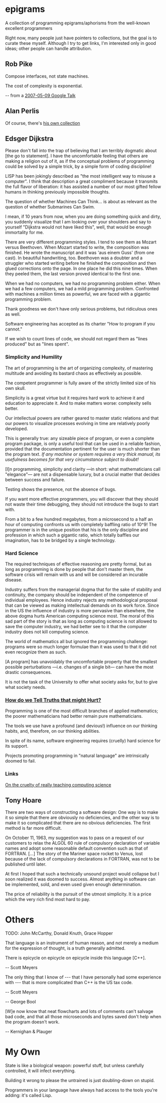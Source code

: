 # epigrams
A collection of programming epigrams/aphorisms from the well-known excellent programmers

Right now, many people just have pointers to collections, but the goal is to curate these myself.
Although I try to get links, I'm interested only in good ideas; other people can handle attribution.

## Rob Pike

Compose interfaces, not state machines.

The cost of complexity is exponential.

-- from a [2007-05-09 Google Talk](https://www.youtube.com/watch?v=hB05UFqOtFA)

## Alan Perlis

Of course, there's [his own collection](http://www.cs.yale.edu/homes/perlis-alan/quotes.html)

## Edsger Dijkstra

Please don't fall into the trap of believing that I am terribly dogmatic about [the go to statement]. I have the uncomfortable feeling that others are making a religion out of it, as if the conceptual problems of programming could be solved by a simple trick, by a simple form of coding discipline!

LISP has been jokingly described as "the most intelligent way to misuse a computer". I think that description a great compliment because it transmits the full flavor of liberation: it has assisted a number of our most gifted fellow humans in thinking previously impossible thoughts.

The question of whether Machines Can Think... is about as relevant as the question of whether Submarines Can Swim.

I mean, if 10 years from now, when you are doing something quick and dirty, you suddenly visualize that I am looking over your shoulders and say to yourself "Dijkstra would not have liked this", well, that would be enough immortality for me.

There are very different programming styles. I tend to see them as Mozart versus Beethoven. When Mozart started to write, the composition was finished. He wrote the manuscript and it was 'aus einem Guss' (from one cast). In beautiful handwriting, too. Beethoven was a doubter and a struggler who started writing before he finished the composition and then glued corrections onto the page. In one place he did this nine times. When they peeled them, the last version proved identical to the first one.

When we had no computers, we had no programming problem either. When we had a few computers, we had a mild programming problem. Confronted with machines a million times as powerful, we are faced with a gigantic programming problem.

Thank goodness we don't have only serious problems, but ridiculous ones as well. 

Software engineering has accepted as its charter "How to program if you cannot."

If we wish to count lines of code, we should not regard them as "lines produced" but as "lines spent".

### Simplicity and Humility

The art of programming is the art of organizing complexity, of mastering multitude and avoiding its bastard chaos as effectively as possible.

The competent programmer is fully aware of the strictly limited size of his own skull.

Simplicity is a great virtue but it requires hard work to achieve it and education to appreciate it. And to make matters worse: complexity sells better.

Our intellectual powers are rather geared to master static relations and that our powers to visualize processes evolving in time are relatively poorly developed.

This is generally true: any sizeable piece of program, or even a complete program package, is only a useful tool that can be used in a reliable fashion, provided that the documentation pertinent for the user is much shorter than the program text. _If any machine or system requires a very thick manual, its usefulness becomes for that very circumstance subject to doubt!_

[I]n programming, simplicity and clarity —in short: what mathematicians call "elegance"— are not a dispensable luxury, but a crucial matter that decides between success and failure.

Testing shows the presence, not the absence of bugs.

If you want more effective programmers, you will discover that they should not waste their time debugging, they should not introduce the bugs to start with.

From a bit to a few hundred megabytes, from a microsecond to a half an hour of computing confronts us with completely baffling ratio of 10^9! The programmer is in the unique position that his is the only discipline and profession in which such a gigantic ratio, which totally baffles our imagination, has to be bridged by a single technology.

### Hard Science

The required techniques of effective reasoning are pretty formal, but as long as programming is done by people that don't master them, the software crisis will remain with us and will be considered an incurable disease.

Industry suffers from the managerial dogma that for the sake of stability and continuity, the company should be independent of the competence of individual employees. Hence industry rejects any methodological proposal that can be viewed as making intellectual demands on its work force. Since in the US the influence of industry is more pervasive than elsewhere, the above dogma hurts American computing science most. The moral of this sad part of the story is that as long as computing science is not allowed to save the computer industry, we had better see to it that the computer industry does not kill computing science.

The world of mathematics all but ignored the programming challenge: programs were so much longer formulae than it was used to that it did not even recognize them as such.

[A program] has unavoidably the uncomfortable property that the smallest possible perturbations —i.e. changes of a single bit— can have the most drastic consequences.

It is not the task of the University to offer what society asks for, but to give what society needs.

### [How do we Tell Truths that might Hurt?](http://www.cs.utexas.edu/users/EWD/transcriptions/EWD04xx/EWD498.html)

Programming is one of the most difficult branches of applied mathematics; the poorer mathematicians had better remain pure mathematicians.

The tools we use have a profound (and devious!) influence on our thinking habits, and, therefore, on our thinking abilities.

In spite of its name, software engineering requires (cruelly) hard science for its support.

Projects promoting programming in "natural language" are intrinsically doomed to fail.

### Links

[On the cruelty of really teaching computing science](http://www.cs.utexas.edu/users/EWD/transcriptions/EWD10xx/EWD1036.html)

## Tony Hoare

There are two ways of constructing a software design: One way is to make it so simple that there are obviously no deficiencies, and the other way is to make it so complicated that there are no obvious deficiencies. The first method is far more difficult.

On October 11, 1963, my suggestion was to pass on a request of our customers to relax the ALGOL 60 rule of compulsory declaration of variable names and adopt some reasonable default convention such as that of FORTRAN. […] The story of the Mariner space rocket to Venus, lost because of the lack of compulsory declarations in FORTRAN, was not to be published until later.

At first I hoped that such a technically unsound project would collapse but I soon realized it was doomed to success. Almost anything in software can be implemented, sold, and even used given enough determination.

The price of reliability is the pursuit of the utmost simplicity. It is a price which the very rich find most hard to pay.

# Others

TODO: John McCarthy, Donald Knuth, Grace Hopper

That language is an instrument of human reason, and not merely a medium for the expression of thought, is a truth generally admitted.

There is epicycle on epicycle on epicycle inside this language [C++].

-- Scott Meyers

The only thing that I know of --- that I have personally had some experience with --- that is more complicated than C++ is the US tax code.

-- Scott Meyers

-- George Bool

[W]e now know that neat flowcharts and lots of comments can't salvage bad code, and that all those microseconds and bytes saved don't help when the program doesn't work. 

-- Kernighan & Plauger

# My Own

State is like a biological weapon: powerful stuff, but unless carefully controlled, it will infect everything.

Building it wrong to please the untrained is just doubling-down on stupid.

Programmers in your language have always had access to the tools you're adding: it's called Lisp.

